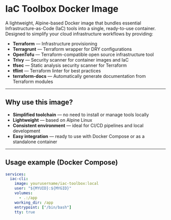 # IaC Toolbox Docker Image

A lightweight, Alpine-based Docker image that bundles essential Infrastructure-as-Code (IaC) tools into a single, ready-to-use container. Designed to simplify your cloud infrastructure workflows by providing:

- **Terraform** — Infrastructure provisioning  
- **Terragrunt** — Terraform wrapper for DRY configurations  
- **OpenTofu** — Terraform-compatible open source infrastructure tool  
- **Trivy** — Security scanner for container images and IaC  
- **tfsec** — Static analysis security scanner for Terraform  
- **tflint** — Terraform linter for best practices  
- **terraform-docs** — Automatically generate documentation from Terraform modules  

---

## Why use this image?

- **Simplified toolchain** — no need to install or manage tools locally  
- **Lightweight** — based on Alpine Linux  
- **Consistent environment** — ideal for CI/CD pipelines and local development  
- **Easy integration** — ready to use with Docker Compose or as a standalone container  

---

## Usage example (Docker Compose)

```yaml
services:
  iac-cli:
    image: yourusername/iac-toolbox:local
    user: "${MYUID}:${MYGID}"
    volumes:
      - .:/app
    working_dir: /app
    entrypoint: ["/bin/bash"]
    tty: true
